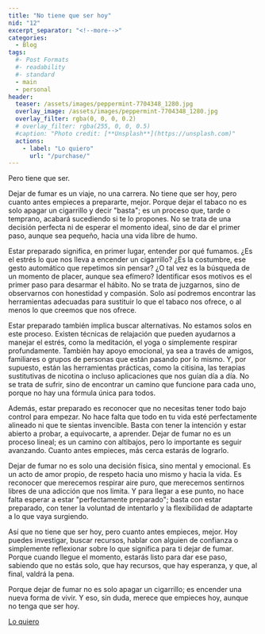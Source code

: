 ```yaml
---
title: "No tiene que ser hoy"
nid: "12"
excerpt_separator: "<!--more-->"
categories:
  - Blog
tags:
  #- Post Formats
  #- readability
  #- standard
  - main
  - personal
header:
  teaser: /assets/images/peppermint-7704348_1280.jpg
  overlay_image: /assets/images/peppermint-7704348_1280.jpg
  overlay_filter: rgba(0, 0, 0, 0.2)
  # overlay_filter: rgba(255, 0, 0, 0.5)
  #caption: "Photo credit: [**Unsplash**](https://unsplash.com)"
  actions:
    - label: "Lo quiero"
      url: "/purchase/"
---
```


Pero tiene que ser.

<!--more-->

Dejar de fumar es un viaje, no una carrera. No tiene que ser hoy, pero cuanto antes empieces a prepararte, mejor. Porque dejar el tabaco no es solo apagar un cigarrillo y decir "basta"; es un proceso que, tarde o temprano, acabará sucediendo si te lo propones. No se trata de una decisión perfecta ni de esperar el momento ideal, sino de dar el primer paso, aunque sea pequeño, hacia una vida libre de humo.

Estar preparado significa, en primer lugar, entender por qué fumamos. ¿Es el estrés lo que nos lleva a encender un cigarrillo? ¿Es la costumbre, ese gesto automático que repetimos sin pensar? ¿O tal vez es la búsqueda de un momento de placer, aunque sea efímero? Identificar esos motivos es el primer paso para desarmar el hábito. No se trata de juzgarnos, sino de observarnos con honestidad y compasión. Solo así podremos encontrar las herramientas adecuadas para sustituir lo que el tabaco nos ofrece, o al menos lo que creemos que nos ofrece.

Estar preparado también implica buscar alternativas. No estamos solos en este proceso. Existen técnicas de relajación que pueden ayudarnos a manejar el estrés, como la meditación, el yoga o simplemente respirar profundamente. También hay apoyo emocional, ya sea a través de amigos, familiares o grupos de personas que están pasando por lo mismo. Y, por supuesto, están las herramientas prácticas, como la citisina, las terapias sustitutivas de nicotina o incluso aplicaciones que nos guían día a día. No se trata de sufrir, sino de encontrar un camino que funcione para cada uno, porque no hay una fórmula única para todos.

Además, estar preparado es reconocer que no necesitas tener todo bajo control para empezar. No hace falta que todo en tu vida esté perfectamente alineado ni que te sientas invencible. Basta con tener la intención y estar abierto a probar, a equivocarte, a aprender. Dejar de fumar no es un proceso lineal; es un camino con altibajos, pero lo importante es seguir avanzando. Cuanto antes empieces, más cerca estarás de lograrlo.

Dejar de fumar no es solo una decisión física, sino mental y emocional. Es un acto de amor propio, de respeto hacia uno mismo y hacia la vida. Es reconocer que merecemos respirar aire puro, que merecemos sentirnos libres de una adicción que nos limita. Y para llegar a ese punto, no hace falta esperar a estar "perfectamente preparado"; basta con estar preparado, con tener la voluntad de intentarlo y la flexibilidad de adaptarte a lo que vaya surgiendo.

Así que no tiene que ser hoy, pero cuanto antes empieces, mejor. Hoy puedes investigar, buscar recursos, hablar con alguien de confianza o simplemente reflexionar sobre lo que significa para ti dejar de fumar. Porque cuando llegue el momento, estarás listo para dar ese paso, sabiendo que no estás solo, que hay recursos, que hay esperanza, y que, al final, valdrá la pena.

Porque dejar de fumar no es solo apagar un cigarrillo; es encender una nueva forma de vivir. Y eso, sin duda, merece que empieces hoy, aunque no tenga que ser hoy.

[Lo quiero](../../purchase/)